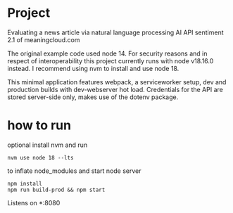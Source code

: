 # Project

Evaluating a news article via natural language processing AI API sentiment 2.1 of meaningcloud.com

The original example code used node 14.
For security reasons and in respect of interoperability this project currently runs with node v18.16.0
instead. 
I recommend using nvm to install and use node 18. 

This minimal application features webpack, a serviceworker setup, 
dev and production builds with dev-webserver hot load.
Credentials for the API are stored server-side only, makes use of the dotenv package.

# how to run
optional
install nvm
and run
```
nvm use node 18 --lts
``` 
to inflate node_modules and start node server
```
npm install
npm run build-prod && npm start
```
Listens on *:8080

